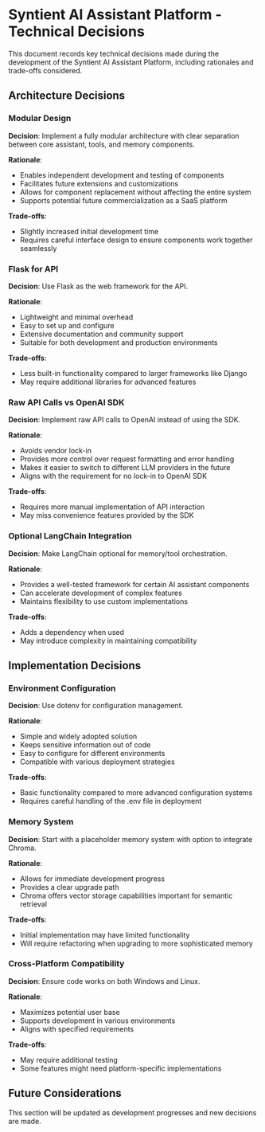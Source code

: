 # Syntient AI Assistant Platform - Technical Decisions

This document records key technical decisions made during the development of the Syntient AI Assistant Platform, including rationales and trade-offs considered.

## Architecture Decisions

### Modular Design
**Decision**: Implement a fully modular architecture with clear separation between core assistant, tools, and memory components.

**Rationale**: 
- Enables independent development and testing of components
- Facilitates future extensions and customizations
- Allows for component replacement without affecting the entire system
- Supports potential future commercialization as a SaaS platform

**Trade-offs**:
- Slightly increased initial development time
- Requires careful interface design to ensure components work together seamlessly

### Flask for API
**Decision**: Use Flask as the web framework for the API.

**Rationale**:
- Lightweight and minimal overhead
- Easy to set up and configure
- Extensive documentation and community support
- Suitable for both development and production environments

**Trade-offs**:
- Less built-in functionality compared to larger frameworks like Django
- May require additional libraries for advanced features

### Raw API Calls vs OpenAI SDK
**Decision**: Implement raw API calls to OpenAI instead of using the SDK.

**Rationale**:
- Avoids vendor lock-in
- Provides more control over request formatting and error handling
- Makes it easier to switch to different LLM providers in the future
- Aligns with the requirement for no lock-in to OpenAI SDK

**Trade-offs**:
- Requires more manual implementation of API interaction
- May miss convenience features provided by the SDK

### Optional LangChain Integration
**Decision**: Make LangChain optional for memory/tool orchestration.

**Rationale**:
- Provides a well-tested framework for certain AI assistant components
- Can accelerate development of complex features
- Maintains flexibility to use custom implementations

**Trade-offs**:
- Adds a dependency when used
- May introduce complexity in maintaining compatibility

## Implementation Decisions

### Environment Configuration
**Decision**: Use dotenv for configuration management.

**Rationale**:
- Simple and widely adopted solution
- Keeps sensitive information out of code
- Easy to configure for different environments
- Compatible with various deployment strategies

**Trade-offs**:
- Basic functionality compared to more advanced configuration systems
- Requires careful handling of the .env file in deployment

### Memory System
**Decision**: Start with a placeholder memory system with option to integrate Chroma.

**Rationale**:
- Allows for immediate development progress
- Provides a clear upgrade path
- Chroma offers vector storage capabilities important for semantic retrieval

**Trade-offs**:
- Initial implementation may have limited functionality
- Will require refactoring when upgrading to more sophisticated memory

### Cross-Platform Compatibility
**Decision**: Ensure code works on both Windows and Linux.

**Rationale**:
- Maximizes potential user base
- Supports development in various environments
- Aligns with specified requirements

**Trade-offs**:
- May require additional testing
- Some features might need platform-specific implementations

## Future Considerations

This section will be updated as development progresses and new decisions are made.
